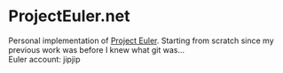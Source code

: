 # ProjectEuler.net
Personal implementation of [Project Euler](https://projecteuler.net/).
Starting from scratch since my previous work was before I knew what git was...  
Euler account: jipjip
